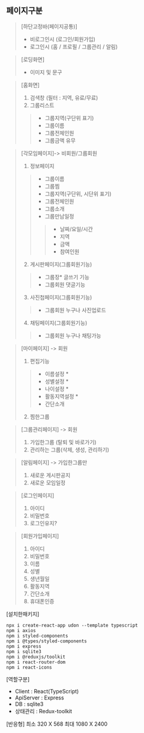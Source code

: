## 페이지구분
>[하단고정바(페이지공통)]
>- 비로그인시 (로그인/회원가입)
>- 로그인시 (홈 / 프로필 / 그룹관리 / 알림)

> [로딩화면]
> - 이미지 및 문구

> [홈화면]
> 1. 검색창 (필터 : 지역, 유료/무료)
> 2. 그룹리스트
>>- 그룹지역(구단위 표기)
>>- 그룹이름
>>- 그룹전체인원
>>- 그룹금액 유무


> [각모임페이지]-> 비회원/그룹회원
> 1. 정보페이지
>>- 그룹이름
>>- 그룹찜
>>- 그룹지역(구단위, 시단위 표기)
>>- 그룹전체인원
>>- 그룹소개
>>- 그룹만남일정
>>>- 날짜/요일/시간
>>>- 지역
>>>- 금액
>>>- 참여인원
> 2. 게시판페이지(그룹회원기능)
>> - 그룹장* 글쓰기 기능
>> - 그룹회원 댓글기능
> 3. 사진첩페이지(그룹회원기능)
>> - 그룹회원 누구나 사진업로드
> 4. 채팅페이지(그룹회원기능)
>> - 그룹회원 누구나 채팅가능


> [마이페이지] -> 회원
> 1. 편집기능
>> - 이름설정 *
>> - 성별설정 *
>> - 나이설정 *
>> - 활동지역설정 * 
>> - 간단소개
> 2. 찜한그룹

> [그룹관리페이지] -> 회원
> 1. 가입한그룹 (탈퇴 및 바로가기)
> 2. 관리하는 그룹(삭제, 생성, 관리하기)

> [알림페이지] -> 가입한그룹만
> 1. 새로운 게시판공지
> 2. 새로운 모임일정


> [로그인페이지]
> 1. 아이디
> 2. 비밀번호
> 3. 로그인유지?

> [회원가입페이지]
> 1. 아이디
> 2. 비밀번호
> 3. 이름
> 4. 성별
> 5. 생년월일
> 6. 활동지역
> 7. 간단소개
> 8. 휴대폰인증



[설치한패키지]
```
npx i create-react-app udon --template typescript
npm i axios
npm i styled-components
npm i @types/styled-components
npm i express
npm i sqlite3
npm i @reduxjs/toolkit
npm i react-router-dom
npm i react-icons
```

[역할구분]
- Client : React(TypeScript)
- ApiServer : Express
- DB : sqlite3
- 상태관리 : Redux-toolkit

[반응형]
최소 320 X 568
최대 1080 X 2400



    